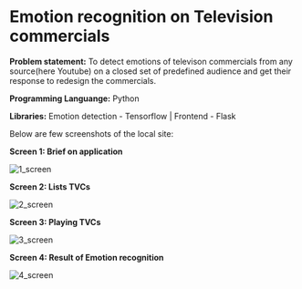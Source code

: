 # Emotion recognition on Television commercials

**Problem statement:** To detect emotions of televison commercials from any source(here Youtube)  on a closed set of predefined audience and get their response to redesign the commercials. 

**Programming Languange:** Python

**Libraries:** Emotion detection - Tensorflow | Frontend - Flask

Below are few screenshots of the local site:

<b> Screen 1: Brief on application</b>

![1_screen](https://user-images.githubusercontent.com/28645647/72317220-8ae26380-36be-11ea-86a7-f2a5d8bad9f0.png)

<b>Screen 2: Lists TVCs</b>

![2_screen](https://user-images.githubusercontent.com/28645647/72317454-620e9e00-36bf-11ea-989a-b1acffcfd88d.png)

<b>Screen 3: Playing TVCs</b>

![3_screen](https://user-images.githubusercontent.com/28645647/72317458-6470f800-36bf-11ea-92bf-a5b08e64ccaf.png)

<b>Screen 4: Result of Emotion recognition</b>

![4_screen](https://user-images.githubusercontent.com/28645647/72317462-66d35200-36bf-11ea-9aad-5077277a9108.png)

